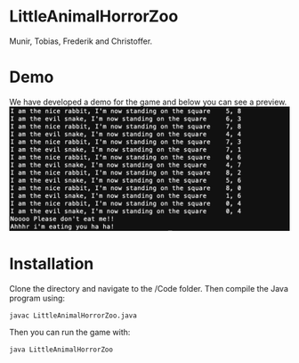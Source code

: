 # LittleAnimalHorrorZoo

Munir, Tobias, Frederik and Christoffer.

# Demo

We have developed a demo for the game and below you can see a preview.
![alt text](https://github.com/Tobiasmidskards/LittleAnimalHorrorZoo/blob/master/Report/img.png)

# Installation
Clone the directory and navigate to the /Code folder. Then compile the Java program using:

```
javac LittleAnimalHorrorZoo.java
```

Then you can run the game with:

```
java LittleAnimalHorrorZoo
```
